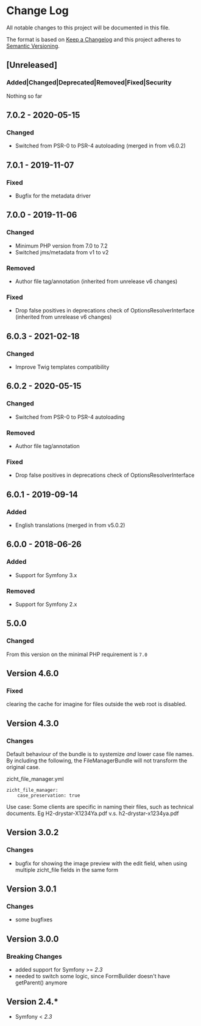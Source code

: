 
# Change Log
All notable changes to this project will be documented in this file.

The format is based on [Keep a Changelog](http://keepachangelog.com/)
and this project adheres to [Semantic Versioning](http://semver.org/).

## [Unreleased]
### Added|Changed|Deprecated|Removed|Fixed|Security
Nothing so far

## 7.0.2 - 2020-05-15
### Changed
- Switched from PSR-0 to PSR-4 autoloading (merged in from v6.0.2)

## 7.0.1 - 2019-11-07
### Fixed
- Bugfix for the metadata driver

## 7.0.0 - 2019-11-06
### Changed
- Minimum PHP version from 7.0 to 7.2
- Switched jms/metadata from v1 to v2
### Removed
- Author file tag/annotation (inherited from unrelease v6 changes)
### Fixed
- Drop false positives in deprecations check of OptionsResolverInterface (inherited from unrelease v6 changes)

## 6.0.3 - 2021-02-18
### Changed
- Improve Twig templates compatibility

## 6.0.2 - 2020-05-15
### Changed
- Switched from PSR-0 to PSR-4 autoloading
### Removed
- Author file tag/annotation
### Fixed
- Drop false positives in deprecations check of OptionsResolverInterface

## 6.0.1 - 2019-09-14
### Added
- English translations (merged in from v5.0.2)

## 6.0.0 - 2018-06-26
### Added
- Support for Symfony 3.x
### Removed
- Support for Symfony 2.x

## 5.0.0
### Changed
From this version on the minimal PHP requirement is `7.0`

## Version 4.6.0
### Fixed
clearing the cache for imagine for files outside the web root is disabled.

## Version 4.3.0
### Changes
Default behaviour of the bundle is to systemize *and* lower case file names. By including the following, the
FileManagerBundle will not transform the original case.

zicht_file_manager.yml

```
zicht_file_manager:
    case_preservation: true
```

Use case: Some clients are specific in naming their files, such as technical documents.
Eg H2-drystar-X1234Ya.pdf v.s. h2-drystar-x1234ya.pdf

## Version 3.0.2
### Changes
- bugfix for showing the image preview with the edit field, when using multiple zicht_file fields in the same form

## Version 3.0.1
### Changes
- some bugfixes

## Version 3.0.0
### Breaking Changes
- added support for Symfony >= _2.3_
- needed to switch some logic, since FormBuilder doesn't have getParent() anymore

## Version 2.4.*
- Symfony < _2.3_

